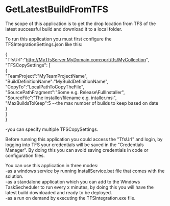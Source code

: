 # GetLatestBuildFromTFS

The scope of this application is to get the drop location from TFS of the latest successful build and download it to a local folder.

To run this application you must first configure the TFSIntegrationSettings.json like this:  

{     
   "TfsUrl":"http://MyTfsServer.MyDomain.com:port/tfs/MyCollection",  
   "TFSCopySettings": [  
     {  
      "TeamProject":"MyTeamProjectName",  
      "BuildDefinitionName":"MyBuildDefinitionName",  
      "CopyTo":"LocalPathToCopyTheFile",  
      "SourcePathFragment":"Some e.g. Release\\FullInstaller",  
      "SourceFile":"The installer/filename e.g. intaller.msi",  
      "MaxBuildsToKeep":5 --the max number of builds to keep based on date  
      }  
    ]  
}  

-you can specify multiple TFSCopySettings.

Before running this application you could access the "TfsUrl" and login, by logging into TFS your credentials will be saved in the "Credentials Manager". By doing this you can avoid saving credentials in code or configuration files.

You can use this application in three modes:  
-as a windows service by running InstallService.bat file that comes with the solution.  
-as a standalone application which you can add to the Windows TaskSecheduler to run every x minutes, by doing this you will have the latest build downloaded and ready to be deployed.  
-as a run on demand by executing the TFSIntegration.exe file.  
